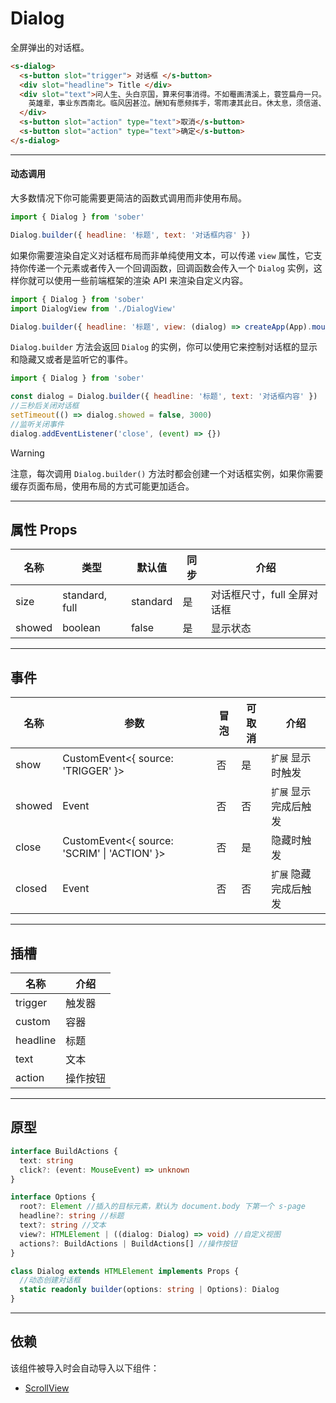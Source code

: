 # Dialog

全屏弹出的对话框。

```html preview
<s-dialog>
  <s-button slot="trigger"> 对话框 </s-button>
  <div slot="headline"> Title </div>
  <div slot="text">问人生、头白京国，算来何事消得。不如罨画清溪上，蓑笠扁舟一只。人不识，且笑煮、鲈鱼趁著莼丝碧。无端酸鼻，向岐路消魂，征轮驿骑，断雁西风急。
    英雄辈，事业东西南北。临风因甚泣。酬知有愿频挥手，零雨凄其此日。休太息，须信道、诸公衮衮皆虚掷。年来踪迹。有多少雄心，几翻恶梦，泪点霜华织。
  </div>
  <s-button slot="action" type="text">取消</s-button>
  <s-button slot="action" type="text">确定</s-button>
</s-dialog>
```

---

#### 动态调用

大多数情况下你可能需要更简洁的函数式调用而非使用布局。

```js
import { Dialog } from 'sober'

Dialog.builder({ headline: '标题', text: '对话框内容' })
```

如果你需要渲染自定义对话框布局而非单纯使用文本，可以传递 `view` 属性，它支持你传递一个元素或者传入一个回调函数，回调函数会传入一个 `Dialog` 实例，这样你就可以使用一些前端框架的渲染 API 来渲染自定义内容。

```js
import { Dialog } from 'sober'
import DialogView from './DialogView'

Dialog.builder({ headline: '标题', view: (dialog) => createApp(App).mount(dialog) })
```

`Dialog.builder` 方法会返回 `Dialog` 的实例，你可以使用它来控制对话框的显示和隐藏又或者是监听它的事件。

```js
import { Dialog } from 'sober'

const dialog = Dialog.builder({ headline: '标题', text: '对话框内容' })
//三秒后关闭对话框
setTimeout(() => dialog.showed = false, 3000)
//监听关闭事件
dialog.addEventListener('close', (event) => {})
```

> [!WARNING]
> 注意，每次调用 `Dialog.builder()` 方法时都会创建一个对话框实例，如果你需要缓存页面布局，使用布局的方式可能更加适合。

---

## 属性 Props

| 名称   | 类型            | 默认值   | 同步 | 介绍                      |
| ------ | -------------- | -------- | --- | ------------------------- |
| size   | standard, full | standard | 是  | 对话框尺寸，full 全屏对话框 |
| showed | boolean        | false    | 是  | 显示状态                   |

---

## 事件

| 名称   | 参数                                          | 冒泡 | 可取消 | 介绍                |
| ------ |--------------------------------------------- |------|------ |-------------------- |
| show   | CustomEvent<{ source: 'TRIGGER' }>           | 否   | 是    | `扩展` 显示时触发     |
| showed | Event                                        | 否   | 否    | `扩展` 显示完成后触发 |
| close  | CustomEvent<{ source: 'SCRIM' \| 'ACTION' }> | 否   | 是    | 隐藏时触发           |
| closed | Event                                        | 否   | 否    | `扩展` 隐藏完成后触发 |

---

## 插槽

| 名称     | 介绍     |
| -------- | ------- |
| trigger  | 触发器   |
| custom   | 容器     |
| headline | 标题     |
| text     | 文本     |
| action   | 操作按钮 |

---

## 原型

```ts
interface BuildActions { 
  text: string
  click?: (event: MouseEvent) => unknown 
}

interface Options {
  root?: Element //插入的目标元素，默认为 document.body 下第一个 s-page
  headline?: string //标题
  text?: string //文本
  view?: HTMLElement | ((dialog: Dialog) => void) //自定义视图
  actions?: BuildActions | BuildActions[] //操作按钮
}

class Dialog extends HTMLElement implements Props {
  //动态创建对话框
  static readonly builder(options: string | Options): Dialog
} 
```

---

## 依赖

该组件被导入时会自动导入以下组件：

- [ScrollView](./scroll-view)